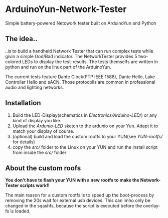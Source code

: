 # ArduinoYun-Network-Tester
Simple battery-powered Netowork tester built on ArduinoYun and Python

## The idea..
..is to build a handheld Network Tester that can run complex tests while givin a simple God/Bad indicator. The NetworkTester provides 5 two-colored LEDs to display the test-results. The tests themselfs are written in python and run on the linux part of the ArduinoYun.

The current tests feature Dante Clock(PTP IEEE 1588), Dante Hello, Lake Controller Hello and sACN. Those protocolls are common in professional audio and lighting networks.

## Installation
1. Build the LED-Display(schematics in *Electronics/Arduino-LED/*) or any kind of display you like.
2. Upload the *Ardunio-LED* sketch to the ardunio on your Yun. Adapt it to match your display of course.
3. (optional) build and load the custom rootfs to your YUN(see *YUN-rootfs/* for details)
4. copy the *src/* folder to the Linux on your YUN and run the install script from inside the *src/* folder 


## About the custom roofs
**You don't have to flash your YUN with a new rootfs to make the Network-Tester scripts work!!**

The main reason for a custom rootfs is to speed up the boot-process by removing the 20s wait for external usb devices. This can imho only be changed in the sqashfs, because the script is executed before the overlay-fs is loaded.

